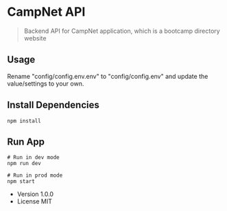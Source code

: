 # CampNet API

> Backend API for CampNet application, which is a bootcamp directory website

## Usage

Rename "config/config.env.env" to "config/config.env" and update the value/settings to your own.

## Install Dependencies

```
npm install
```

## Run App

```
# Run in dev mode
npm run dev

# Run in prod mode
npm start
```

- Version 1.0.0
- License MIT
